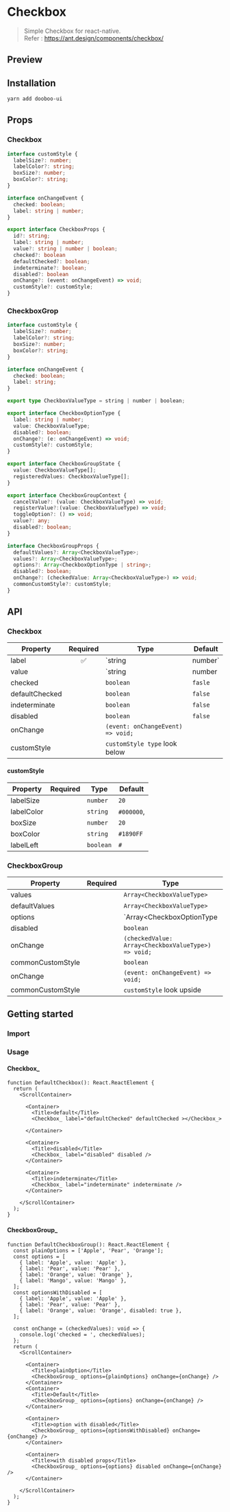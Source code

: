 # Checkbox

> Simple Checkbox for react-native.  
> Refer : <https://ant.design/components/checkbox/>

## Preview


## Installation

```sh
yarn add dooboo-ui
```

## Props
### Checkbox

```ts
interface customStyle {
  labelSize?: number;
  labelColor?: string;
  boxSize?: number;
  boxColor?: string;
}

interface onChangeEvent {
  checked: boolean;
  label: string | number;
}

export interface CheckboxProps {
  id?: string;
  label: string | number;
  value?: string | number | boolean;
  checked?: boolean
  defaultChecked?: boolean;
  indeterminate?: boolean;
  disabled?: boolean
  onChange?: (event: onChangeEvent) => void;
  customStyle?: customStyle;
}
```

### CheckboxGrop
```ts
interface customStyle {
  labelSize?: number;
  labelColor?: string;
  boxSize?: number;
  boxColor?: string;
}

interface onChangeEvent {
  checked: boolean;
  label: string;
}

export type CheckboxValueType = string | number | boolean;

export interface CheckboxOptionType {
  label: string | number;
  value: CheckboxValueType;
  disabled?: boolean;
  onChange?: (e: onChangeEvent) => void;
  customStyle?: customStyle;
}

export interface CheckboxGroupState {
  value: CheckboxValueType[];
  registeredValues: CheckboxValueType[];
}

export interface CheckboxGroupContext {
  cancelValue?: (value: CheckboxValueType) => void;
  registerValue?:(value: CheckboxValueType) => void;
  toggleOption?: () => void;
  value?: any;
  disabled?: boolean;
}

interface CheckboxGroupProps {
  defaultValues?: Array<CheckboxValueType>;
  values?: Array<CheckboxValueType>;
  options?: Array<CheckboxOptionType | string>;
  disabled?: boolean;
  onChange?: (checkedValue: Array<CheckboxValueType>) => void;
  commonCustomStyle?: customStyle;
}
```
## API

### Checkbox

| Property       |      Required      | Type                              | Default |
| -------------- | :----------------: | --------------------------------- | ------- |
| label          | :white_check_mark: | `string | number`                 |         |
| value          |                    | `string | number | boolean`       |         |
| checked        |                    | `boolean`                         | `fasle` |
| defaultChecked |                    | `boolean`                         | `false` |
| indeterminate  |                    | `boolean`                         | `false` |
| disabled       |                    | `boolean`                         | `false` |
| onChange       |                    | `(event: onChangeEvent) => void;` |         |
| customStyle    |                    | `customStyle type` look below     |         |


#### customStyle 
| Property   | Required | Type      | Default    |
| ---------- | :------: | --------- | ---------- |
| labelSize  |          | `number`  | `20`       |
| labelColor |          | `string`  | `#000000`, |
| boxSize    |          | `number`  | `20`       |
| boxColor   |          | `string`  | `#1890FF`  |
| labelLeft  |          | `boolean` | `#`        |

### CheckboxGroup
| Property          | Required | Type                                                | Default |
| ----------------- | :------: | --------------------------------------------------- | ------- |
| values            |          | `Array<CheckboxValueType>`                          |         |
| defaultValues     |          | `Array<CheckboxValueType>`                          |         |
| options           |          | `Array<CheckboxOptionType | string>`                |         |
| disabled          |          | `boolean`                                           |         |
| onChange          |          | `(checkedValue: Array<CheckboxValueType>) => void;` |         |
| commonCustomStyle |          | `boolean`                                           |         |
| onChange          |          | `(event: onChangeEvent) => void;`                   |         |
| commonCustomStyle |          | `customStyle` look upside                           |         |


## Getting started

### Import

### Usage

#### Checkbox_

```tsx
function DefaultCheckbox(): React.ReactElement {
  return (
    <ScrollContainer>

      <Container>
        <Title>default</Title>
        <Checkbox_ label="defaultChecked" defaultChecked ></Checkbox_>

      </Container>

      <Container>
        <Title>disabled</Title>
        <Checkbox_ label="disabled" disabled />
      </Container>

      <Container>
        <Title>indeterminate</Title>
        <Checkbox_ label="indeterminate" indeterminate />
      </Container>

    </ScrollContainer>
  );
}
```

#### CheckboxGroup_

```tsx
function DefaultCheckboxGroup(): React.ReactElement {
  const plainOptions = ['Apple', 'Pear', 'Orange'];
  const options = [
    { label: 'Apple', value: 'Apple' },
    { label: 'Pear', value: 'Pear' },
    { label: 'Orange', value: 'Orange' },
    { label: 'Mango', value: 'Mango' },
  ];
  const optionsWithDisabled = [
    { label: 'Apple', value: 'Apple' },
    { label: 'Pear', value: 'Pear' },
    { label: 'Orange', value: 'Orange', disabled: true },
  ];

  const onChange = (checkedValues): void => {
    console.log('checked = ', checkedValues);
  };
  return (
    <ScrollContainer>

      <Container>
        <Title>plainOption</Title>
        <CheckboxGroup_ options={plainOptions} onChange={onChange} />
      </Container>
      <Container>
        <Title>Default</Title>
        <CheckboxGroup_ options={options} onChange={onChange} />
      </Container>

      <Container>
        <Title>option with disabled</Title>
        <CheckboxGroup_ options={optionsWithDisabled} onChange={onChange} />
      </Container>

      <Container>
        <Title>with disabled props</Title>
        <CheckboxGroup_ options={options} disabled onChange={onChange} />
      </Container>

    </ScrollContainer>
  );
}
```
